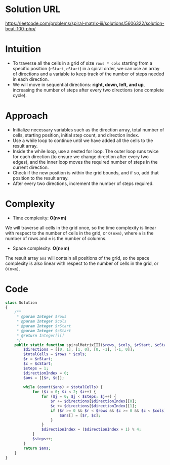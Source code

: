 # Solution URL

https://leetcode.com/problems/spiral-matrix-iii/solutions/5606322/solution-beat-100-php/

# Intuition
<!-- Describe your first thoughts on how to solve this problem. -->
- To traverse all the cells in a grid of size `rows * cols` starting from a specific position (`rStart`, `cStart`) in a spiral order, we can use an array of directions and a variable to keep track of the number of steps needed in each direction.
- We will move in sequential directions: **right, down, left, and up**, increasing the number of steps after every two directions (one complete cycle).

# Approach

<!-- Describe your approach to solving the problem. -->
- Initialize necessary variables such as the direction array, total number of cells, starting position, initial step count, and direction index.
- Use a while loop to continue until we have added all the cells to the result array.
- Inside the while loop, use a nested for loop. The outer loop runs twice for each direction (to ensure we change direction after every two edges), and the inner loop moves the required number of steps in the current direction.
- Check if the new position is within the grid bounds, and if so, add that position to the result array.
- After every two directions, increment the number of steps required.

# Complexity
- Time complexity: **O(n×m)**

We will traverse all cells in the grid once, so the time complexity is linear with respect to the number of cells in the grid, or `O(n×m)`, where `n` is the number of rows and `m` is the number of columns.

- Space complexity: **O(n×m)**

The result array `ans` will contain all positions of the grid, so the space complexity is also linear with respect to the number of cells in the grid, or `O(n×m)`.

# Code
```php
class Solution
{
    /**
     * @param Integer $rows
     * @param Integer $cols
     * @param Integer $rStart
     * @param Integer $cStart
     * @return Integer[][]
     */
    public static function spiralMatrixIII($rows, $cols, $rStart, $cStart) {
        $directions = [[0, 1], [1, 0], [0, -1], [-1, 0]];
        $totalCells = $rows * $cols;
        $r = $rStart;
        $c = $cStart;
        $steps = 1;
        $directionIndex = 0;
        $ans = [[$r, $c]];
        
        while (count($ans) < $totalCells) {
            for ($i = 0; $i < 2; $i++) {
                for ($j = 0; $j < $steps; $j++) {
                    $r += $directions[$directionIndex][0];
                    $c += $directions[$directionIndex][1];
                    if ($r >= 0 && $r < $rows && $c >= 0 && $c < $cols) {
                        $ans[] = [$r, $c];
                    }
                }
                $directionIndex = ($directionIndex + 1) % 4;
            }
            $steps++;
        }
        return $ans;
    }
}

```

